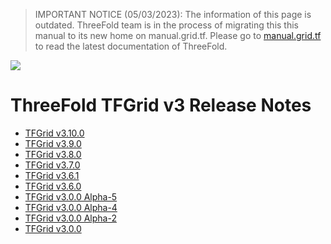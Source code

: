 > IMPORTANT NOTICE (05/03/2023): 
The information of this page is outdated. ThreeFold team is in the process of migrating this this manual to its new home on manual.grid.tf. Please go to [manual.grid.tf](https://manual.grid.tf/) to read the latest documentation of ThreeFold.

![](img/releasenotes.jpg)

# ThreeFold TFGrid v3 Release Notes
- [TFGrid v3.10.0](tfgrid_release_3_10_0)
- [TFGrid v3.9.0](tfgrid_release_3_9_0)
- [TFGrid v3.8.0](tfgrid_release_3_8_0)
- [TFGrid v3.7.0](tfgrid_release_3_7_0)
- [TFGrid v3.6.1](tfgrid_release_3_6_1)
- [TFGrid v3.6.0](tfgrid_release_3_6_0)
- [TFGrid v3.0.0 Alpha-5](tfgrid_release_3_0_a5)
- [TFGrid v3.0.0 Alpha-4](tfgrid_release_3_0_a4)
- [TFGrid v3.0.0 Alpha-2](tfgrid_release_3_0_a2)
- [TFGrid v3.0.0](tfgrid_release_3_0)
